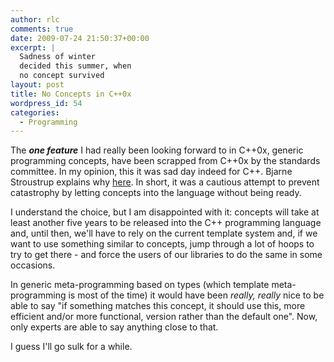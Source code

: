 ```yaml
---
author: rlc
comments: true
date: 2009-07-24 21:50:37+00:00
excerpt: |
  Sadness of winter
  decided this summer, when
  no concept survived
layout: post
title: No Concepts in C++0x
wordpress_id: 54
categories:
  - Programming
---
```


The _**one feature**_ I had really been looking forward to in C++0x, generic programming concepts, have been scrapped from C++0x by the standards committee. In my opinion, this it was sad day indeed for C++. Bjarne Stroustrup explains why [here](http://www.ddj.com/architect/218600111). In short, it was a cautious attempt to prevent catastrophy by letting concepts into the language without being ready.

I understand the choice, but I am disappointed with it: concepts will take at least another five years to be released into the C++ programming language and, until then, we'll have to rely on the current template system and, if we want to use something similar to concepts, jump through a lot of hoops to try to get there - and force the users of our libraries to do the same in some occasions.

In generic meta-programming based on types (which template meta-programming is most of the time) it would have been _really, really_ nice to be able to say "if something matches this concept, it should use this, more efficient and/or more functional, version rather than the default one". Now, only experts are able to say anything close to that.

I guess I'll go sulk for a while.

